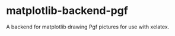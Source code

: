 matplotlib-backend-pgf
======================

A backend for matplotlib drawing Pgf pictures for use with xelatex.